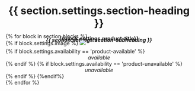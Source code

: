 <!-- These are headings to indicate different sections -->
<center><h1>{{ section.settings.section-heading }}</h1></center>
  <center><h5>{{ section.settings.section-subheading }}</h5></center>
<!-- Begin the product grid collection -->
<div class="grid collection-grid grid--uniform grid--no-gutters" style="margin-top:-50px;">
<!-- loop through the blocks in each section -->
{% for block in section.blocks %}
<!-- here we are creating a grid item for each section with a one-quarter size or about 25% of the page or container
 -->  <div class="grid__item medium-up--one-quarter">
<!-- if the user adds an image set it here -->
    {% if block.settings.image %}
   <span class="image-wrapper">
     <img class="product-item__image" src="{{ block.settings.image | img_url: '1024x1024' }}"></span>
    <div style="margin-top:-50px;">
<!-- Set the product title -->
<center><h4><strong>{{block.settings.product-title}}</strong></h4></center>
<!-- here we are checking the product availability (in stock or not) using a select drop down
 -->    {% if block.settings.availability == 'product-available' %}<center><em>available</em></center>{% endif %}
    {% if block.settings.availability == 'product-unavailable' %}<center><em>unavailable</em></center>{% endif %}
    {%endif%}
<!-- end the if statement
 -->    </div>
    </div>
{% endfor %}  
<!-- end the for loop -->